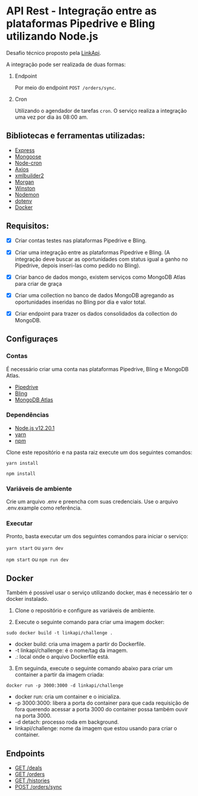 # API Rest - Integração entre as plataformas Pipedrive e Bling utilizando Node.js

Desafio técnico proposto pela [LinkApi](https://linkapi.gupy.io/).

A integração pode ser realizada de duas formas:

1. Endpoint
    
    Por meio do endpoint `POST /orders/sync`.
    
2. Cron

    Utilizando o agendador de tarefas `cron`. O serviço realiza a integração uma vez por dia às 08:00 am.

## Bibliotecas e ferramentas utilizadas:

- [Express](https://expressjs.com/pt-br/)
- [Mongoose](https://mongoosejs.com/)
- [Node-cron](https://www.npmjs.com/package/node-cron)
- [Axios](https://github.com/axios/axios)
- [xmlbuilder2](https://www.npmjs.com/package/xmlbuilder2)
- [Morgan](https://www.npmjs.com/package/morgan)
- [Winston](https://www.npmjs.com/package/winston)
- [Nodemon](https://nodemon.io/)
- [dotenv](https://www.npmjs.com/package/dotenv)
- [Docker](https://www.docker.com/)

## Requisitos:

- [x] Criar contas testes nas plataformas Pipedrive e Bling.

- [x] Criar uma integração entre as plataformas Pipedrive e Bling. (A integração deve buscar as oportunidades com status igual a ganho no Pipedrive, depois inseri-las como pedido no Bling).

- [x] Criar banco de dados mongo, existem serviços como MongoDB Atlas para criar de graça

- [x] Criar uma collection no banco de dados MongoDB agregando as oportunidades inseridas no Bling por dia e valor total.

- [x] Criar endpoint para trazer os dados consolidados da collection do MongoDB.

## Configuraçes

### Contas

É necessário criar uma conta nas plataformas Pipedrive, Bling e MongoDB Atlas.

- [Pipedrive](https://www.pipedrive.com/pt)
- [Bling](https://www.bling.com.br/home)
- [MongoDB Atlas](https://www.mongodb.com/cloud/atlas)

### Dependências

- [Node.js v12.20.1](https://nodejs.org/en/blog/release/v12.20.1/)
- [yarn](https://yarnpkg.com/)
- [npm](https://www.npmjs.com/)

Clone este repositório e na pasta raiz execute um dos seguintes comandos:

`yarn install`

`npm install`

### Variáveis de ambiente

Crie um arquivo .env e preencha com suas credenciais. Use o arquivo .env.example como referência.

### Executar

Pronto, basta executar um dos seguintes comandos para iniciar o serviço:

`yarn start` ou `yarn dev`

`npm start` ou `npm run dev`

## Docker

Também é possível usar o serviço utilizando docker, mas é necessário ter o docker instalado.

1. Clone o repositório e configure as variáveis de ambiente.

2. Execute o seguinte comando para criar uma imagem docker:

`sudo docker build -t linkapi/challenge .`

- docker build: cria uma imagem a partir do Dockerfile.
- -t linkapi/challenge: é o nome/tag da imagem.
- .: local onde o arquivo Dockerfile está.

3. Em seguinda, execute o seguinte comando abaixo para criar um container a partir da imagem criada:

`docker run -p 3000:3000 -d linkapi/challenge`

- docker run: cria um container e o inicializa.
- -p 3000:3000: libera a porta do container para que cada requisição de fora querendo acessar a porta 3000 do container possa também ouvir na porta 3000.
- -d detach: processo roda em background.
- linkapi/challenge: nome da imagem que estou usando para criar o container.

## Endpoints

- [GET /deals](docs/get_deals.md)
- [GET /orders](docs/get_orders.md)
- [GET /histories](docs/get_histories.md)
- [POST /orders/sync](docs/post_orders_sync.md)
